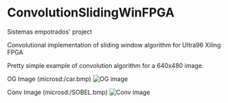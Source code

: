 # ConvolutionSlidingWinFPGA
Sistemas empotrados' project

Convolutional implementation of sliding window algorithm for Ultra96 Xiling FPGA

Pretty simple example of convolution algorithm for a 640x480 image.



OG Image (microsd:/car.bmp)
![OG image](https://i.imgur.com/OmNc8j5.png)


Conv Image (microsd:/SOBEL.bmp)
![Conv image](https://i.imgur.com/tJ2h0hC.png)
